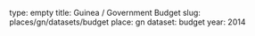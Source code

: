 type: empty
title: Guinea / Government Budget
slug: places/gn/datasets/budget
place: gn
dataset: budget
year: 2014
